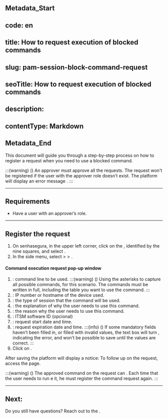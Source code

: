 ## Metadata_Start 
## code: en
## title: How to request execution of blocked commands 
## slug: pam-session-block-command-request 
## seoTitle: How to request execution of blocked commands 
## description:  
## contentType: Markdown 
## Metadata_End
This document will guide you through a step-by-step process on how to register a request when you need to use a blocked command.

:::(warning) ()
An approver must approve all the requests. The request won't be registered if the user with the approver role doesn’t exist. The platform will display an error message .
:::
***
## Requirements
* Have a user with an approver’s role.
***

## Register the request

1. On senhasegura, in the upper left corner, click on the , identified by the nine squares, and select .
2. In the side menu, select  >  > .

#### Command execution request pop-up window

1. : command line to be used.
    :::(warning) ()
    Using the asterisks  to capture all possible commands,  for this scenario. The commands must be written in full, including the table you want to use the command.
    :::
2. : IP number or hostname of the device used.
3. : the type of session that the command will be used.
4. : the explanation of why the user needs to use this command.
5. : the reason why the user needs to use this command.
6. : ITSM software ID (opcional)
7. : request start date and time.
8. : request expiration date and time.
    :::(info) ()
    If some mandatory fields haven’t been filled in, or filled with invalid values, the text box will turn , indicating the error, and won’t be possible to save until the values are correct.
    :::
9. Click on .

After saving the platform will display a notice:  To follow up on the request, access the  page.

:::(warning) ()
The approved command on the request can . Each time that the user needs to run e it, he must register the command request again.
:::
***

## Next:


Do you still have questions? Reach out to the .
